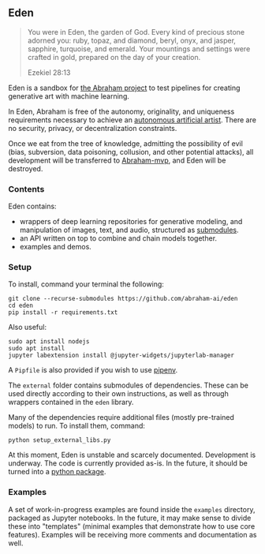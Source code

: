 ## Eden


> You were in Eden, the garden of God. Every kind of precious stone adorned you: ruby, topaz, and diamond, beryl, onyx, and jasper, sapphire, turquoise, and emerald. Your mountings and settings were crafted in gold, prepared on the day of your creation. 
> 
> Ezekiel 28:13


Eden is a sandbox for [the Abraham project](http://abraham.ai) to test pipelines for creating generative art with machine learning.

In Eden, Abraham is free of the autonomy, originality, and uniqueness requirements necessary to achieve an [autonomous artificial artist](https://medium.com/@genekogan/8384824a75c7). There are no security, privacy, or decentralization constraints. 

Once we eat from the tree of knowledge, admitting the possibility of evil (bias, subversion, data poisoning, collusion, and other potential attacks), all development will be transferred to [Abraham-mvp](https://github.com/abraham-ai/abraham), and Eden will be destroyed.


### Contents

Eden contains:
* wrappers of deep learning repositories for generative modeling, and manipulation of images, text, and audio, structured as [submodules](https://git-scm.com/book/en/v2/Git-Tools-Submodules).
* an API written on top to combine and chain models together.
* examples and demos.


### Setup

To install, command your terminal the following:

    git clone --recurse-submodules https://github.com/abraham-ai/eden
    cd eden
    pip install -r requirements.txt
    

Also useful:
    
    sudo apt install nodejs
    sudo apt install
    jupyter labextension install @jupyter-widgets/jupyterlab-manager

    
A `Pipfile` is also provided if you wish to use [pipenv](https://github.com/pypa/pipenv).

The `external` folder contains submodules of dependencies. These can be used directly according to their own instructions, as well as through wrappers contained in the `eden` library. 

Many of the dependencies require additional files (mostly pre-trained models) to run. To install them, command:

    python setup_external_libs.py
    
At this moment, Eden is unstable and scarcely documented. Development is underway. The code is currently provided as-is. In the future, it should be turned into a [python package](https://pypi.org/).
    
### Examples

A set of work-in-progress examples are found inside the `examples` directory, packaged as Jupyter notebooks. In the future, it may make sense to divide these into "templates" (minimal examples that demonstrate how to use core features). Examples will be receiving more comments and documentation as well.
